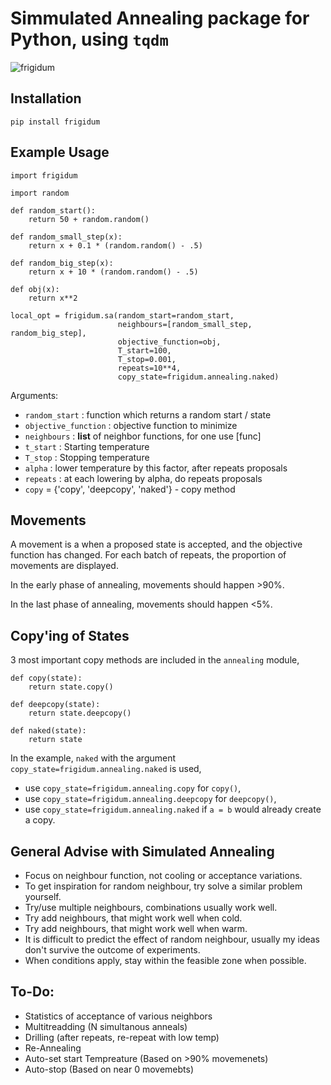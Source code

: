 # Simmulated Annealing package for Python, using `tqdm`

![frigidum](https://gitlab.com/whendrik/frigidum/-/raw/master/images/frigidum_0.9.1.gif)

## Installation

```
pip install frigidum
```

## Example Usage

```
import frigidum

import random

def random_start():
    return 50 + random.random()

def random_small_step(x):
    return x + 0.1 * (random.random() - .5)

def random_big_step(x):
    return x + 10 * (random.random() - .5)

def obj(x):
    return x**2

local_opt = frigidum.sa(random_start=random_start, 
                        neighbours=[random_small_step, random_big_step], 
                        objective_function=obj, 
                        T_start=100, 
                        T_stop=0.001, 
                        repeats=10**4, 
                        copy_state=frigidum.annealing.naked)
```

Arguments:
 - `random_start` : function which returns a random start / state
 - `objective_function` : objective function to minimize
 - `neighbours` : **list** of neighbor functions, for one use [func]
 - `t_start` : Starting temperature
 - `T_stop` : Stopping temperature
 - `alpha` : lower temperature by this factor, after repeats proposals
 - `repeats` : at each lowering by alpha, do repeats proposals
 - `copy`  = {'copy', 'deepcopy', 'naked'} - copy method


## Movements

A movement is a when a proposed state is accepted, and the objective function has changed. For each batch of repeats, the proportion of movements are displayed.

In the early phase of annealing, movements should happen >90%.

In the last phase of annealing, movements should happen <5%.

## Copy'ing of States

3 most important copy methods are included in the `annealing` module,

```
def copy(state):
	return state.copy()

def deepcopy(state):
	return state.deepcopy()

def naked(state):
	return state
```

In the example, `naked` with the argument `copy_state=frigidum.annealing.naked` is used,

- use `copy_state=frigidum.annealing.copy` for `copy()`,
- use `copy_state=frigidum.annealing.deepcopy` for `deepcopy()`,
- use `copy_state=frigidum.annealing.naked` if `a = b` would already create a copy.

## General Advise with Simulated Annealing

- Focus on neighbour function, not cooling or acceptance variations.
- To get inspiration for random neighbour, try solve a similar problem yourself.
- Try/use multiple neighbours, combinations usually work well.
- Try add neighbours, that might work well when cold.
- Try add neighbours, that might work well when warm.
- It is difficult to predict the effect of random neighbour, usually my ideas don't survive the outcome of experiments.
- When conditions apply, stay within the feasible zone when possible.


## To-Do:

- Statistics of acceptance of various neighbors
- Multitreadding (N simultanous anneals)
- Drilling (after repeats, re-repeat with low temp)
- Re-Annealing
- Auto-set start Tempreature (Based on >90% movemenets)
- Auto-stop (Based on near 0 movemebts)
